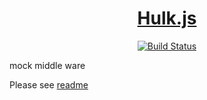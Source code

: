 <center>
  <h1>
    <a href="https://learn-anything.xyz">Hulk.js </a>
  </h1>

[![Build Status](https://travis-ci.org/jeasonstudio/hulk.svg?branch=master)](https://travis-ci.org/jeasonstudio/hulk)

</center>
mock middle ware

Please see [readme](Hulk/README.md)

